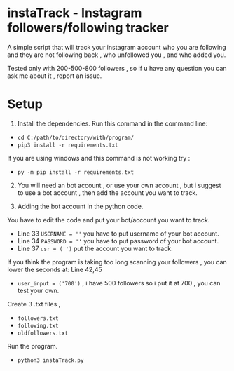 # instaTrack - Instagram followers/following tracker

A simple script that will track your instagram account who you are following and they are not following back , who unfollowed you , and who added you.

Tested only with 200-500-800 followers , so if u have any question you can ask me about it , report an issue.


# Setup
1) Install the dependencies. Run this command in the command line:

* `cd C:/path/to/directory/with/program/`
* `pip3 install -r requirements.txt`

If you are using windows and this command is not working try :

* `py -m pip install -r requirements.txt`


2) You will need an bot account , or use your own account , but i suggest to use a bot account , then add the account you want to track.

3) Adding the bot account in the python code.

You have to edit the code and put your bot/account you want to track.

* Line 33 `USERNAME = ''` you have to put username of your bot account.
* Line 34 `PASSWORD = ''` you have to put password of your bot account.
* Line 37 `usr = ('')` put the account you want to track.

If you think the program is taking too long scanning your followers , you can lower the seconds at:
Line 42,45
* `user_input = ('700')` , i have 500 followers so i put it at 700 , you can test your own.

Create 3 .txt files , 

* `followers.txt`
* `following.txt`
* `oldfollowers.txt`

Run the program.
* `python3 instaTrack.py`

